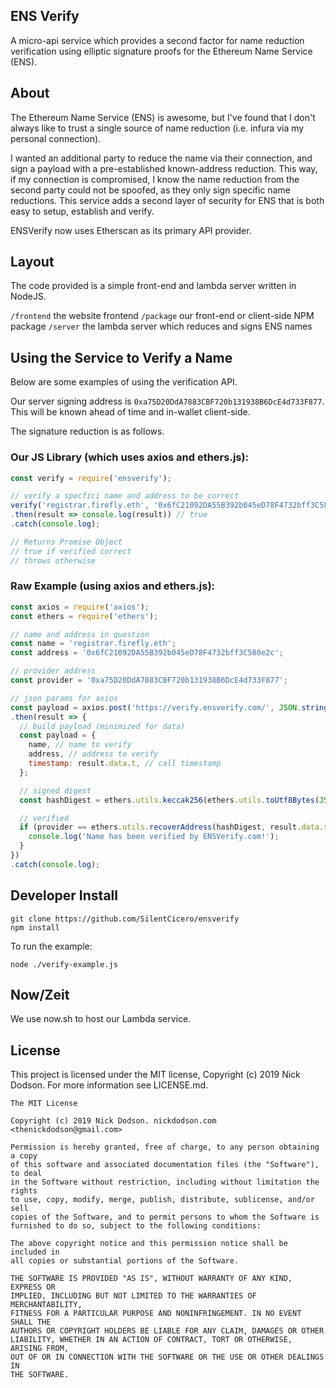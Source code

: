 ## ENS Verify

A micro-api service which provides a second factor for name reduction verification using elliptic signature proofs for the Ethereum Name Service (ENS).

## About

The Ethereum Name Service (ENS) is awesome, but I've found that I don't always like to trust a single source of name reduction (i.e. infura via my personal connection).

I wanted an additional party to reduce the name via their connection, and sign a payload with a pre-established known-address reduction. This way, if my connection is compromised, I know the name reduction from the second party could not be spoofed, as they only sign specific name reductions. This service adds a second layer of security for ENS that is both easy to setup, establish and verify.

ENSVerify now uses Etherscan as its primary API provider.

## Layout

The code provided is a simple front-end and lambda server written in NodeJS.

`/frontend` the website frontend
`/package` our front-end or client-side NPM package
`/server` the lambda server which reduces and signs ENS names

## Using the Service to Verify a Name

Below are some examples of using the verification API.

Our server signing address is `0xa75D20DdA7883CBF720b131938B6DcE4d733F877`. This will be known ahead of time and in-wallet client-side.

The signature reduction is as follows.

### Our JS Library (which uses axios and ethers.js):
```js
const verify = require('ensverify');

// verify a specfici name and address to be correct
verify('registrar.firefly.eth', '0x6fC21092DA55B392b045eD78F4732bff3C580e2c')
.then(result => console.log(result)) // true
.catch(console.log);

// Returns Promise Object
// true if verified correct
// throws otherwise
```

### Raw Example (using axios and ethers.js):
```js
const axios = require('axios');
const ethers = require('ethers');

// name and address in question
const name = 'registrar.firefly.eth';
const address = '0x6fC21092DA55B392b045eD78F4732bff3C580e2c';

// provider address
const provider = '0xa75D20DdA7883CBF720b131938B6DcE4d733F877';

// json params for axios
const payload = axios.post('https://verify.ensverify.com/', JSON.stringify({ name }))
.then(result => {
  // build payload (minimized for data)
  const payload = {
    name, // name to verify
    address, // address to verify
    timestamp: result.data.t, // call timestamp
  };

  // signed digest
  const hashDigest = ethers.utils.keccak256(ethers.utils.toUtf8Bytes(JSON.stringify(payload)));

  // verified
  if (provider == ethers.utils.recoverAddress(hashDigest, result.data.s)) {
    console.log('Name has been verified by ENSVerify.com!');
  }
})
.catch(console.log);
```

## Developer Install

```
git clone https://github.com/SilentCicero/ensverify
npm install
```

To run the example:

```
node ./verify-example.js
```

## Now/Zeit

We use now.sh to host our Lambda service.

## License

This project is licensed under the MIT license, Copyright (c) 2019 Nick Dodson. For more information see LICENSE.md.

```
The MIT License

Copyright (c) 2019 Nick Dodson. nickdodson.com <thenickdodson@gmail.com>

Permission is hereby granted, free of charge, to any person obtaining a copy
of this software and associated documentation files (the "Software"), to deal
in the Software without restriction, including without limitation the rights
to use, copy, modify, merge, publish, distribute, sublicense, and/or sell
copies of the Software, and to permit persons to whom the Software is
furnished to do so, subject to the following conditions:

The above copyright notice and this permission notice shall be included in
all copies or substantial portions of the Software.

THE SOFTWARE IS PROVIDED "AS IS", WITHOUT WARRANTY OF ANY KIND, EXPRESS OR
IMPLIED, INCLUDING BUT NOT LIMITED TO THE WARRANTIES OF MERCHANTABILITY,
FITNESS FOR A PARTICULAR PURPOSE AND NONINFRINGEMENT. IN NO EVENT SHALL THE
AUTHORS OR COPYRIGHT HOLDERS BE LIABLE FOR ANY CLAIM, DAMAGES OR OTHER
LIABILITY, WHETHER IN AN ACTION OF CONTRACT, TORT OR OTHERWISE, ARISING FROM,
OUT OF OR IN CONNECTION WITH THE SOFTWARE OR THE USE OR OTHER DEALINGS IN
THE SOFTWARE.
```
